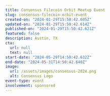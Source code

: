 ```yaml
---
title: Consensus Filecoin Orbit Meetup Event
slug: consensus-filecoin-orbit-event
created-on: "2024-01-29T15:50:42.605Z"
updated-on: "2024-01-29T15:50:42.614Z"
published-on: "2024-01-29T15:50:42.621Z"
featured: false
description: Austin, TX
cta:
  url: null
  text: null
start-date: "2024-05-29T14:50:42.632Z"
end-date: "2024-05-31T14:50:42.640Z"
image:
  url: /assets/images/consensus-2024.png
  alt: Consensus Logo
event-type: event
involvement: sponsored
---
```

